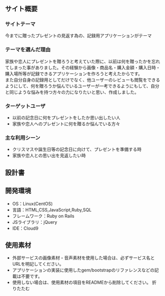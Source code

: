 # <!--Souvenir-->

## サイト概要
### サイトテーマ
今までに贈ったプレゼントの見返す為の、記録用アプリケーションがテーマ

### テーマを選んだ理由
家族や恋人にプレゼントを贈ろうと考えていた際に、以前は何を贈ったかを忘れてしまった事がありました。その経験から画像・商品名・購入金額・購入日時・購入場所等が記録できるアプリケーションを作ろうと考えたからです。<br>また自分自身の記録用としてだけでなく、他ユーザーのレビューも閲覧をできるようにして、何を贈ろうか悩んでいるユーザーが一考できるようにもして、自分と同じような悩みを持つ方々の力になりたいと思い、作成しました。

### ターゲットユーザ
- 以前の記念日に何をプレゼントをしたか思い出したい人<br>
- 家族や恋人へのプレゼントに何を贈るか悩んでいる方々

### 主な利用シーン
- クリスマスや誕生日等の記念日に向けて、プレゼントを準備する時<br>
- 家族や恋人との思い出を見返したい時

## 設計書


## 開発環境
- OS：Linux(CentOS)
- 言語：HTML,CSS,JavaScript,Ruby,SQL
- フレームワーク：Ruby on Rails
- JSライブラリ：jQuery
- IDE：Cloud9

## 使用素材
- 外部サービスの画像素材・音声素材を使用した場合は、必ずサービス名とURLを明記してください。
- アプリケーションの実装に使用したgem/bootstrapのリファレンスなどの記載は不要です。
- 使用しない場合は、使用素材の項目をREADMEから削除してください。
折りたたむ

